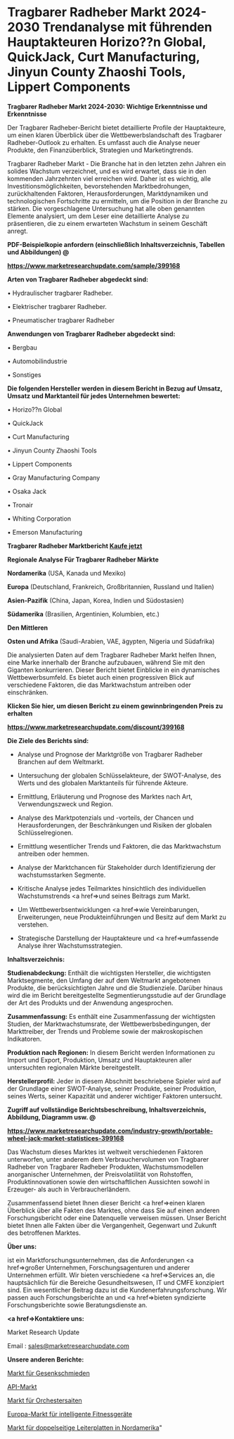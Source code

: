 # Tragbarer Radheber Markt 2024-2030 Trendanalyse mit führenden Hauptakteuren Horizo??n Global, QuickJack, Curt Manufacturing, Jinyun County Zhaoshi Tools, Lippert Components

<strong>Tragbarer Radheber Markt 2024-2030: Wichtige Erkenntnisse und Erkenntnisse</strong>

Der Tragbarer Radheber-Bericht bietet detaillierte Profile der Hauptakteure, um einen klaren Überblick über die Wettbewerbslandschaft des Tragbarer Radheber-Outlook zu erhalten. Es umfasst auch die Analyse neuer Produkte, den Finanzüberblick, Strategien und Marketingtrends.

Tragbarer Radheber Markt - Die Branche hat in den letzten zehn Jahren ein solides Wachstum verzeichnet, und es wird erwartet, dass sie in den kommenden Jahrzehnten viel erreichen wird. Daher ist es wichtig, alle Investitionsmöglichkeiten, bevorstehenden Marktbedrohungen, zurückhaltenden Faktoren, Herausforderungen, Marktdynamiken und technologischen Fortschritte zu ermitteln, um die Position in der Branche zu stärken. Die vorgeschlagene Untersuchung hat alle oben genannten Elemente analysiert, um dem Leser eine detaillierte Analyse zu präsentieren, die zu einem erwarteten Wachstum in seinem Geschäft anregt.



<strong><b>PDF-Beispielkopie anfordern (einschließlich Inhaltsverzeichnis, Tabellen und Abbildungen) @ </b></strong>

<strong><a href=https://www.marketresearchupdate.com/sample/399168>

<strong>https://www.marketresearchupdate.com/sample/399168</u></a></strong></strong>



<strong>Arten von Tragbarer Radheber abgedeckt sind:</strong>

• Hydraulischer tragbarer Radheber.

• Elektrischer tragbarer Radheber.

• Pneumatischer tragbarer Radheber



<strong>Anwendungen von Tragbarer Radheber abgedeckt sind:</strong>

• Bergbau

• Automobilindustrie

• Sonstiges



<strong>Die folgenden Hersteller werden in diesem Bericht in Bezug auf Umsatz, Umsatz und Marktanteil für jedes Unternehmen bewertet:</strong>

• Horizo??n Global

• QuickJack

• Curt Manufacturing

• Jinyun County Zhaoshi Tools

• Lippert Components

• Gray Manufacturing Company

• Osaka Jack

• Tronair

• Whiting Corporation

• Emerson Manufacturing



<strong>Tragbarer Radheber Marktbericht <a href=https://www.marketresearchupdate.com/buynow/399168>Kaufe jetzt</a></strong>



<strong>Regionale Analyse Für Tragbarer Radheber Märkte</strong>



<strong>Nordamerika</strong> (USA, Kanada und Mexiko)



<strong>Europa</strong> (Deutschland, Frankreich, Großbritannien, Russland und Italien)



<strong>Asien-Pazifik</strong> (China, Japan, Korea, Indien und Südostasien)



<strong>Südamerika</strong> (Brasilien, Argentinien, Kolumbien, etc.)



<strong>Den Mittleren</strong> 

<strong>Osten und Afrika</strong> (Saudi-Arabien, VAE, ägypten, Nigeria und Südafrika)

Die analysierten Daten auf dem Tragbarer Radheber Markt helfen Ihnen, eine Marke innerhalb der Branche aufzubauen, während Sie mit den Giganten konkurrieren. Dieser Bericht bietet Einblicke in ein dynamisches Wettbewerbsumfeld. Es bietet auch einen progressiven Blick auf verschiedene Faktoren, die das Marktwachstum antreiben oder einschränken.



<strong>Klicken Sie hier, um diesen Bericht zu einem gewinnbringenden Preis zu erhalten
</strong>

<strong><a href=https://www.marketresearchupdate.com/discount/399168>https://www.marketresearchupdate.com/discount/399168</b></u></strong></a>



<strong>Die Ziele des Berichts sind:</strong>

- Analyse und Prognose der Marktgröße von Tragbarer Radheber Branchen auf dem Weltmarkt.

- Untersuchung der globalen Schlüsselakteure, der SWOT-Analyse, des Werts und des globalen Marktanteils für führende Akteure.

- Ermittlung, Erläuterung und Prognose des Marktes nach Art, Verwendungszweck und Region.

- Analyse des Marktpotenzials und -vorteils, der Chancen und Herausforderungen, der Beschränkungen und Risiken der globalen Schlüsselregionen.

- Ermittlung wesentlicher Trends und Faktoren, die das Marktwachstum antreiben oder hemmen.

- Analyse der Marktchancen für Stakeholder durch Identifizierung der wachstumsstarken Segmente.

- Kritische Analyse jedes Teilmarktes hinsichtlich des individuellen Wachstumstrends <a href=>und</a> seines Beitrags zum Markt.

- Um Wettbewerbsentwicklungen <a href=>wie</a> Vereinbarungen, Erweiterungen, neue Produkteinführungen und Besitz auf dem Markt zu verstehen.

- Strategische Darstellung der Hauptakteure und <a href=>umfas</a>sende Analyse ihrer Wachstumsstrategien.



<strong>Inhaltsverzeichnis:</strong>



<strong>Studienabdeckung:</strong> Enthält die wichtigsten Hersteller, die wichtigsten Marktsegmente, den Umfang der auf dem Weltmarkt angebotenen Produkte, die berücksichtigten Jahre und die Studienziele. Darüber hinaus wird die im Bericht bereitgestellte Segmentierungsstudie auf der Grundlage der Art des Produkts und der Anwendung angesprochen.



<strong>Zusammenfassung:</strong> Es enthält eine Zusammenfassung der wichtigsten Studien, der Marktwachstumsrate, der Wettbewerbsbedingungen, der Markttreiber, der Trends und Probleme sowie der makroskopischen Indikatoren.



<strong>Produktion nach Regionen:</strong> In diesem Bericht werden Informationen zu Import und Export, Produktion, Umsatz und Hauptakteuren aller untersuchten regionalen Märkte bereitgestellt.



<strong>Herstellerprofil:</strong> Jeder in diesem Abschnitt beschriebene Spieler wird auf der Grundlage einer SWOT-Analyse, seiner Produkte, seiner Produktion, seines Werts, seiner Kapazität und anderer wichtiger Faktoren untersucht.



<strong><b>Zugriff auf vollständige Berichtsbeschreibung, Inhaltsverzeichnis, Abbildung, Diagramm usw. @ </b></strong>

<strong><a href=https://www.marketresearchupdate.com/industry-growth/portable-wheel-jack-market-statistices-399168>https://www.marketresearchupdate.com/industry-growth/portable-wheel-jack-market-statistices-399168</a></strong>

Das Wachstum dieses Marktes ist weltweit verschiedenen Faktoren unterworfen, unter anderem dem Verbrauchervolumen von Tragbarer Radheber von Tragbarer Radheber Produkten, Wachstumsmodellen anorganischer Unternehmen, der Preisvolatilität von Rohstoffen, Produktinnovationen sowie den wirtschaftlichen Aussichten sowohl in Erzeuger- als auch in Verbraucherländern.

Zusammenfassend bietet Ihnen dieser Bericht <a href=>einen</a> klaren Überblick über alle Fakten des Marktes, ohne dass Sie auf einen anderen Forschungsbericht oder eine Datenquelle verweisen müssen. Unser Bericht bietet Ihnen alle Fakten über die Vergangenheit, Gegenwart und Zukunft des betroffenen Marktes.



<strong>Über uns:</strong>

 ist ein Marktforschungsunternehmen, das die Anforderungen <a href=>großer</a> Unternehmen, Forschungsagenturen und anderer Unternehmen erfüllt. Wir bieten verschiedene <a href=>Services</a> an, die hauptsächlich für die Bereiche Gesundheitswesen, IT und CMFE konzipiert sind. Ein wesentlicher Beitrag dazu ist die Kundenerfahrungsforschung. Wir passen auch Forschungsberichte an und <a href=>bieten</a> syndizierte Forschungsberichte sowie Beratungsdienste an.



<strong><a href=>Kontaktiere uns:</a></strong>

Market Research Update

Email : sales@marketresearchupdate.com



<strong>Unsere anderen Berichte:</strong>

<a href=https://www.linkedin.com/pulse/impression-die-forging-market-size-growth-set>Markt für Gesenkschmieden</a>

<a href=https://www.linkedin.com/pulse/api-marketplace-software-market-outlooks-2023>API-Markt</a>

<a href=https://www.linkedin.com/pulse/orchestral-strings-market-sizing-up-anticipating-trends>Markt für Orchestersaiten</a>

<a href=https://www.linkedin.com/pulse/europe-intelligent-fitness-appliance-market-2023>Europa-Markt für intelligente Fitnessgeräte</a>

<a href=https://www.linkedin.com/pulse/north-america-double-sided-printed-circuit-board-market>Markt für doppelseitige Leiterplatten in Nordamerika</a>"
